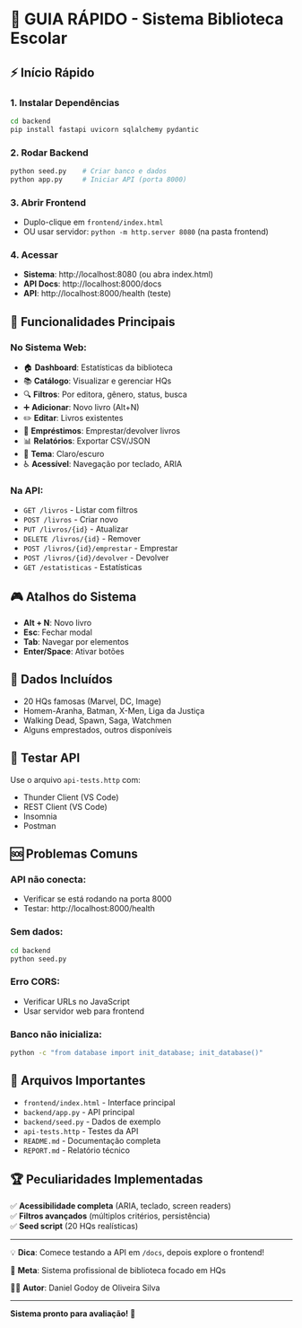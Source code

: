 # 🚀 GUIA RÁPIDO - Sistema Biblioteca Escolar

## ⚡ Início Rápido

### 1. Instalar Dependências
```bash
cd backend
pip install fastapi uvicorn sqlalchemy pydantic
```

### 2. Rodar Backend
```bash
python seed.py    # Criar banco e dados
python app.py     # Iniciar API (porta 8000)
```

### 3. Abrir Frontend
- Duplo-clique em `frontend/index.html`
- OU usar servidor: `python -m http.server 8080` (na pasta frontend)

### 4. Acessar
- **Sistema**: http://localhost:8080 (ou abra index.html)
- **API Docs**: http://localhost:8000/docs
- **API**: http://localhost:8000/health (teste)

## 🎯 Funcionalidades Principais

### No Sistema Web:
- 🏠 **Dashboard**: Estatísticas da biblioteca
- 📚 **Catálogo**: Visualizar e gerenciar HQs
- 🔍 **Filtros**: Por editora, gênero, status, busca
- ➕ **Adicionar**: Novo livro (Alt+N)
- ✏️ **Editar**: Livros existentes
- 🔄 **Empréstimos**: Emprestar/devolver livros
- 📊 **Relatórios**: Exportar CSV/JSON
- 🌙 **Tema**: Claro/escuro
- ♿ **Acessível**: Navegação por teclado, ARIA

### Na API:
- `GET /livros` - Listar com filtros
- `POST /livros` - Criar novo
- `PUT /livros/{id}` - Atualizar
- `DELETE /livros/{id}` - Remover
- `POST /livros/{id}/emprestar` - Emprestar
- `POST /livros/{id}/devolver` - Devolver
- `GET /estatisticas` - Estatísticas

## 🎮 Atalhos do Sistema

- **Alt + N**: Novo livro
- **Esc**: Fechar modal
- **Tab**: Navegar por elementos
- **Enter/Space**: Ativar botões

## 📝 Dados Incluídos

- 20 HQs famosas (Marvel, DC, Image)
- Homem-Aranha, Batman, X-Men, Liga da Justiça
- Walking Dead, Spawn, Saga, Watchmen
- Alguns emprestados, outros disponíveis

## 🧪 Testar API

Use o arquivo `api-tests.http` com:
- Thunder Client (VS Code)
- REST Client (VS Code)
- Insomnia
- Postman

## 🆘 Problemas Comuns

### API não conecta:
- Verificar se está rodando na porta 8000
- Testar: http://localhost:8000/health

### Sem dados:
```bash
cd backend
python seed.py
```

### Erro CORS:
- Verificar URLs no JavaScript
- Usar servidor web para frontend

### Banco não inicializa:
```bash
python -c "from database import init_database; init_database()"
```

## 📁 Arquivos Importantes

- `frontend/index.html` - Interface principal
- `backend/app.py` - API principal
- `backend/seed.py` - Dados de exemplo
- `api-tests.http` - Testes da API
- `README.md` - Documentação completa
- `REPORT.md` - Relatório técnico

## 🏆 Peculiaridades Implementadas

✅ **Acessibilidade completa** (ARIA, teclado, screen readers)  
✅ **Filtros avançados** (múltiplos critérios, persistência)  
✅ **Seed script** (20 HQs realísticas)  

---

💡 **Dica**: Comece testando a API em `/docs`, depois explore o frontend!

🎯 **Meta**: Sistema profissional de biblioteca focado em HQs

👨‍💻 **Autor**: Daniel Godoy de Oliveira Silva

---

**Sistema pronto para avaliação! 🚀**
